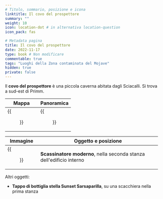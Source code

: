 ```yaml
---
# Titolo, sommario, posizione e icona
linktitle: Il covo del prospettore
summary: ""
weight: 10
icon: location-dot # in alternativa location-question
icon_pack: fas

# Metadata pagina
title: Il covo del prospettore
date: 2022-11-17
type: book # Non modificare
commentable: true
tags: "Luoghi della Zona contaminata del Mojave"
hidden: true
private: false
---
```



<div class="fnv">

Il **covo del prospettore** è una piccola caverna abitata dagli Sciacalli. Si trova a sud-est di Primm.

| Mappa  | Panoramica |
| -----  | ---------- |
| {{<figure src="fnv/The_Prospectors_Den_loc.webp">}}                    |  {{<figure src="fnv/Prospectors_den_exterior.webp">}}          | 

| Immagine | Oggetto e posizione |
| -------- | ------------------- |
| {{<figure src="fnv/Tumblers_prospectors_den.webp">}}         |  **Scassinatore moderno**, nella seconda stanza dell'edificio interno                   |

Altri oggetti:
- **Tappo di bottiglia stella Sunset Sarsaparilla**, su una scacchiera nella prima stanza

</div>

